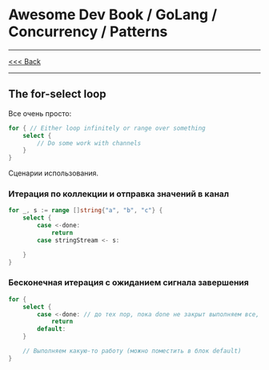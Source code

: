 # Awesome Dev Book / GoLang / Concurrency / Patterns

---

[<<< Back](./PATTERNS.md)

---

## The for-select loop

Все очень просто:

```go
for { // Either loop infinitely or range over something
    select {
        // Do some work with channels
    }
}
```

Сценарии использования.

### Итерация по коллекции и отправка значений в канал

```go
for _, s := range []string{"a", "b", "c"} {
    select {
        case <-done:
            return
        case stringStream <- s:

    }
}
```

### Бесконечная итерация с ожиданием сигнала завершения

```go
for {
    select {
        case <-done: // до тех пор, пока done не закрыт выполняем все, что ниже
            return
        default:
    }

    // Выполняем какую-то работу (можно поместить в блок default)
}
```
